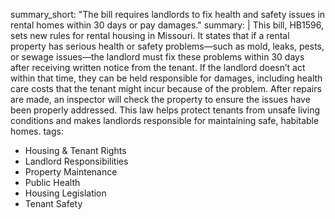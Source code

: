 summary_short: "The bill requires landlords to fix health and safety issues in rental homes within 30 days or pay damages."
summary: |
  This bill, HB1596, sets new rules for rental housing in Missouri. It states that if a rental property has serious health or safety problems—such as mold, leaks, pests, or sewage issues—the landlord must fix these problems within 30 days after receiving written notice from the tenant. If the landlord doesn’t act within that time, they can be held responsible for damages, including health care costs that the tenant might incur because of the problem. After repairs are made, an inspector will check the property to ensure the issues have been properly addressed. This law helps protect tenants from unsafe living conditions and makes landlords responsible for maintaining safe, habitable homes.
tags:
  - Housing & Tenant Rights
  - Landlord Responsibilities
  - Property Maintenance
  - Public Health
  - Housing Legislation
  - Tenant Safety
